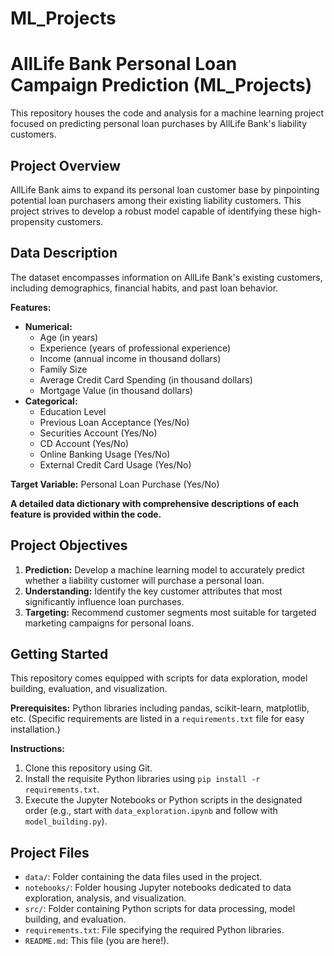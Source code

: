 # ML_Projects
# AllLife Bank Personal Loan Campaign Prediction (ML_Projects)

This repository houses the code and analysis for a machine learning project focused on predicting personal loan purchases by AllLife Bank's liability customers.

## Project Overview

AllLife Bank aims to expand its personal loan customer base by pinpointing potential loan purchasers among their existing liability customers. This project strives to develop a robust model capable of identifying these high-propensity customers.

## Data Description

The dataset encompasses information on AllLife Bank's existing customers, including demographics, financial habits, and past loan behavior.

**Features:**

* **Numerical:**
    * Age (in years)
    * Experience (years of professional experience)
    * Income (annual income in thousand dollars)
    * Family Size
    * Average Credit Card Spending (in thousand dollars)
    * Mortgage Value (in thousand dollars)
* **Categorical:**
    * Education Level
    * Previous Loan Acceptance (Yes/No)
    * Securities Account (Yes/No)
    * CD Account (Yes/No)
    * Online Banking Usage (Yes/No)
    * External Credit Card Usage (Yes/No)

**Target Variable:** Personal Loan Purchase (Yes/No)

**A detailed data dictionary with comprehensive descriptions of each feature is provided within the code.**

## Project Objectives

1. **Prediction:** Develop a machine learning model to accurately predict whether a liability customer will purchase a personal loan.
2. **Understanding:** Identify the key customer attributes that most significantly influence loan purchases.
3. **Targeting:** Recommend customer segments most suitable for targeted marketing campaigns for personal loans.

## Getting Started

This repository comes equipped with scripts for data exploration, model building, evaluation, and visualization.

**Prerequisites:** Python libraries including pandas, scikit-learn, matplotlib, etc. (Specific requirements are listed in a `requirements.txt` file for easy installation.)

**Instructions:**

1. Clone this repository using Git.
2. Install the requisite Python libraries using `pip install -r requirements.txt`.
3. Execute the Jupyter Notebooks or Python scripts in the designated order (e.g., start with `data_exploration.ipynb` and follow with `model_building.py`).

## Project Files

* `data/`: Folder containing the data files used in the project.
* `notebooks/`: Folder housing Jupyter notebooks dedicated to data exploration, analysis, and visualization.
* `src/`: Folder containing Python scripts for data processing, model building, and evaluation.
* `requirements.txt`: File specifying the required Python libraries.
* `README.md`: This file (you are here!).


